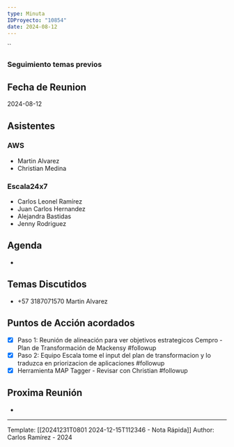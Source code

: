 ```yaml
---
type: Minuta
IDProyecto: "10854"
date: 2024-08-12
---
```


``

### Seguimiento temas previos


## Fecha de Reunion
2024-08-12

## Asistentes

### AWS
* Martin Alvarez
* Christian Medina
### Escala24x7
- Carlos Leonel Ramírez
-  Juan Carlos Hernandez
- Alejandra Bastidas
- Jenny Rodriguez

## Agenda
* 
## Temas Discutidos
*  +57 3187071570 Martin Alvarez

## Puntos de Acción acordados
- [x] Paso 1: Reunión de alineación para ver objetivos estrategicos Cempro - Plan de Transformación de Mackensy #followup
- [x] Paso 2: Equipo Escala tome el input del plan de transformacion y lo traduzca en priorizacion de aplicaciones #followup
- [x] Herramienta MAP Tagger - Revisar con Christian #followup
## Proxima Reunión
*   

---
Template: [[20241231T0801 2024-12-15T112346 - Nota Rápida]]
Author: Carlos Ramírez - 2024
